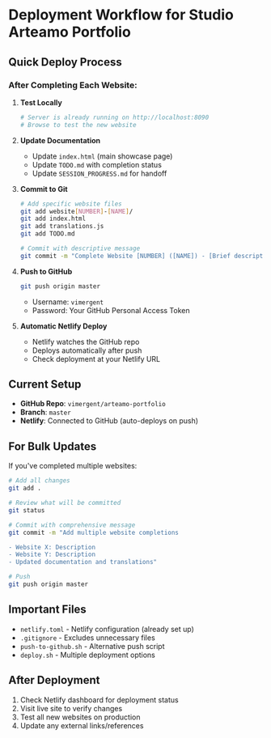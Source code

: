# Deployment Workflow for Studio Arteamo Portfolio

## Quick Deploy Process

### After Completing Each Website:

1. **Test Locally**
   ```bash
   # Server is already running on http://localhost:8090
   # Browse to test the new website
   ```

2. **Update Documentation**
   - Update `index.html` (main showcase page)
   - Update `TODO.md` with completion status
   - Update `SESSION_PROGRESS.md` for handoff

3. **Commit to Git**
   ```bash
   # Add specific website files
   git add website[NUMBER]-[NAME]/
   git add index.html
   git add translations.js
   git add TODO.md
   
   # Commit with descriptive message
   git commit -m "Complete Website [NUMBER] ([NAME]) - [Brief description]"
   ```

4. **Push to GitHub**
   ```bash
   git push origin master
   ```
   - Username: `vimergent`
   - Password: Your GitHub Personal Access Token

5. **Automatic Netlify Deploy**
   - Netlify watches the GitHub repo
   - Deploys automatically after push
   - Check deployment at your Netlify URL

## Current Setup

- **GitHub Repo**: `vimergent/arteamo-portfolio`
- **Branch**: `master`
- **Netlify**: Connected to GitHub (auto-deploys on push)

## For Bulk Updates

If you've completed multiple websites:

```bash
# Add all changes
git add .

# Review what will be committed
git status

# Commit with comprehensive message
git commit -m "Add multiple website completions

- Website X: Description
- Website Y: Description
- Updated documentation and translations"

# Push
git push origin master
```

## Important Files

- `netlify.toml` - Netlify configuration (already set up)
- `.gitignore` - Excludes unnecessary files
- `push-to-github.sh` - Alternative push script
- `deploy.sh` - Multiple deployment options

## After Deployment

1. Check Netlify dashboard for deployment status
2. Visit live site to verify changes
3. Test all new websites on production
4. Update any external links/references